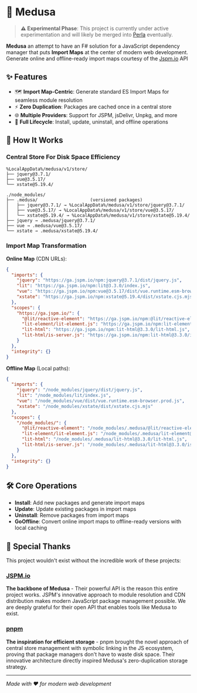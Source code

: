 # 🐍 Medusa

> **⚠️ Experimental Phase**: This project is currently under active experimentation and will likely be merged into [Perla](https://github.com/AngelMunoz/Perla) eventually.

**Medusa** an attempt to have an F# solution for a JavaScript dependency manager that puts **Import Maps** at the center of modern web development. Generate online and offline-ready import maps courtesy of the [Jspm.io](https://jspm.io) API

## ✨ Features

- 🗺️ **Import Map-Centric**: Generate standard ES Import Maps for seamless module resolution
- ⚡ **Zero Duplication**: Packages are cached once in a central store
- 🌐 **Multiple Providers**: Support for JSPM, jsDelivr, Unpkg, and more
- 🔄 **Full Lifecycle**: Install, update, uninstall, and offline operations

## 📁 How It Works

### Central Store For Disk Space Efficiency

```
%LocalAppData%/medusa/v1/store/
├── jquery@3.7.1/
├── vue@3.5.17/
└── xstate@5.19.4/

./node_modules/
├── .medusa/                    (versioned packages)
│   ├── jquery@3.7.1/ → %LocalAppData%/medusa/v1/store/jquery@3.7.1/
│   ├── vue@3.5.17/ → %LocalAppData%/medusa/v1/store/vue@3.5.17/
│   └── xstate@5.19.4/ → %LocalAppData%/medusa/v1/store/xstate@5.19.4/
├── jquery → .medusa/jquery@3.7.1/
├── vue → .medusa/vue@3.5.17/
└── xstate → .medusa/xstate@5.19.4/
```

### Import Map Transformation

**Online Map** (CDN URLs):

```json
{
  "imports": {
    "jquery": "https://ga.jspm.io/npm:jquery@3.7.1/dist/jquery.js",
    "lit": "https://ga.jspm.io/npm:lit@3.3.0/index.js",
    "vue": "https://ga.jspm.io/npm:vue@3.5.17/dist/vue.runtime.esm-browser.prod.js",
    "xstate": "https://ga.jspm.io/npm:xstate@5.19.4/dist/xstate.cjs.mjs"
  },
  "scopes": {
    "https://ga.jspm.io/": {
      "@lit/reactive-element": "https://ga.jspm.io/npm:@lit/reactive-element@2.1.0/reactive-element.js",
      "lit-element/lit-element.js": "https://ga.jspm.io/npm:lit-element@4.2.0/lit-element.js",
      "lit-html": "https://ga.jspm.io/npm:lit-html@3.3.0/lit-html.js",
      "lit-html/is-server.js": "https://ga.jspm.io/npm:lit-html@3.3.0/is-server.js"
    }
  },
  "integrity": {}
}
```

**Offline Map** (Local paths):

```json
{
  "imports": {
    "jquery": "/node_modules/jquery/dist/jquery.js",
    "lit": "/node_modules/lit/index.js",
    "vue": "/node_modules/vue/dist/vue.runtime.esm-browser.prod.js",
    "xstate": "/node_modules/xstate/dist/xstate.cjs.mjs"
  },
  "scopes": {
    "/node_modules/": {
      "@lit/reactive-element": "/node_modules/.medusa/@lit/reactive-element@2.1.0/reactive-element.js",
      "lit-element/lit-element.js": "/node_modules/.medusa/lit-element@4.2.0/lit-element.js",
      "lit-html": "/node_modules/.medusa/lit-html@3.3.0/lit-html.js",
      "lit-html/is-server.js": "/node_modules/.medusa/lit-html@3.3.0/is-server.js"
    }
  },
  "integrity": {}
}
```

## 🛠️ Core Operations

- **Install**: Add new packages and generate import maps
- **Update**: Update existing packages in import maps
- **Uninstall**: Remove packages from import maps
- **GoOffline**: Convert online import maps to offline-ready versions with local caching

## 🙏 Special Thanks

This project wouldn't exist without the incredible work of these projects:

### [JSPM.io](https://jspm.io)

**The backbone of Medusa** - Their powerful API is the reason this entire project works. JSPM's innovative approach to module resolution and CDN distribution makes modern JavaScript package management possible. We are deeply grateful for their open API that enables tools like Medusa to exist.

### [pnpm](https://pnpm.io)

**The inspiration for efficient storage** - pnpm brought the novel approach of central store management with symbolic linking in the JS ecosystem, proving that package managers don't have to waste disk space. Their innovative architecture directly inspired Medusa's zero-duplication storage strategy.

---

_Made with ❤️ for modern web development_
